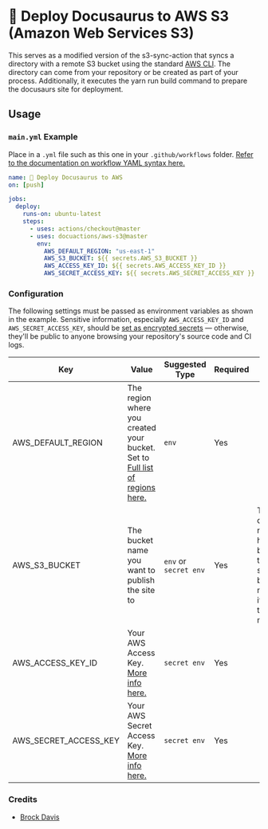 # 🦖 Deploy Docusaurus to AWS S3 (Amazon Web Services S3)
This serves as a modified version of the s3-sync-action that syncs a directory with a remote S3 bucket using the standard [AWS CLI](https://docs.aws.amazon.com/cli/). The directory can come from your repository or be created as part of your process. Additionally, it executes the yarn run build command to prepare the docusaurs site for deployment.

## Usage

### `main.yml` Example

Place in a `.yml` file such as this one in your `.github/workflows` folder. [Refer to the documentation on workflow YAML syntax here.](https://help.github.com/en/articles/workflow-syntax-for-github-actions)

```yaml
name: 🦖 Deploy Docusaurus to AWS
on: [push]

jobs:
  deploy:
    runs-on: ubuntu-latest
    steps:
      - uses: actions/checkout@master
      - uses: docuactions/aws-s3@master
        env:
          AWS_DEFAULT_REGION: "us-east-1"
          AWS_S3_BUCKET: ${{ secrets.AWS_S3_BUCKET }}
          AWS_ACCESS_KEY_ID: ${{ secrets.AWS_ACCESS_KEY_ID }}
          AWS_SECRET_ACCESS_KEY: ${{ secrets.AWS_SECRET_ACCESS_KEY }}
```

### Configuration

The following settings must be passed as environment variables as shown in the example. Sensitive information, especially `AWS_ACCESS_KEY_ID` and `AWS_SECRET_ACCESS_KEY`, should be [set as encrypted secrets](https://help.github.com/en/articles/virtual-environments-for-github-actions#creating-and-using-secrets-encrypted-variables) — otherwise, they'll be public to anyone browsing your repository's source code and CI logs.

| Key                   | Value                                                                                                                                                                                               | Suggested Type        | Required | Notes                                                                    |
|-----------------------|-----------------------------------------------------------------------------------------------------------------------------------------------------------------------------------------------------|-----------------------|----------|--------------------------------------------------------------------------|
| AWS_DEFAULT_REGION    | The region where you created your bucket. Set to [Full list of regions here.](https://docs.aws.amazon.com/AWSEC2/latest/UserGuide/using-regions-availability-zones.html#concepts-available-regions) | `env`                 | Yes      |                                                                          |
| AWS_S3_BUCKET         | The bucket name you want to publish the site to                                                                                                                                                     | `env` or `secret env` | Yes      | This does not have to be in the secrets but it makes it easier to manage |
| AWS_ACCESS_KEY_ID     | Your AWS Access Key. [More info here.](https://docs.aws.amazon.com/general/latest/gr/managing-aws-access-keys.html)                                                                                 | `secret env`          | Yes      |                                                                          |
| AWS_SECRET_ACCESS_KEY | Your AWS Secret Access Key. [More info here.](https://docs.aws.amazon.com/general/latest/gr/managing-aws-access-keys.html)                                                                          | `secret env`          | Yes      |                                                                          |

### Credits
* [Brock Davis](https://github.com/brockneedscoffee)